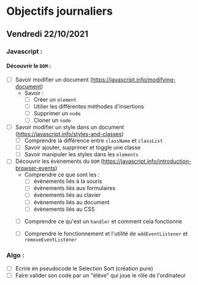 # Objectifs journaliers

## Vendredi 22/10/2021

### Javascript :

  #### Découvrir le `DOM` :

  * [ ] Savoir modifier un document (https://javascript.info/modifying-document)
    * Savoir :
      * [ ] Créer un `element`
      * [ ] Utilier les différentes méthodes d'insertions
      * [ ] Supprimer un `node`
      * [ ] Cloner un `node`

  * [ ] Savoir modifier un style dans un document (https://javascript.info/styles-and-classes)
    * [ ] Comprendre la différence entre `className` et `classList`
    * [ ] Savoir ajouter, supprimer et toggle une classe
    * [ ] Savoir manipuler les styles dans les `elements`

  * [ ] Découvrir les évènements du `DOM` (https://javascript.info/introduction-browser-events)
    * Comprendre ce que sont les : 
      * [ ] évènements liés à la souris
      * [ ] évènements liés aux formulaires
      * [ ] évènements liés au clavier
      * [ ] évènements liés au document
      * [ ] évènements liés au CSS
    * [ ] Comprendre ce qu'est un `handler` et comment cela fonctionne
    * [ ] Comprendre le fonctionnement et l'utilité de `addEventListener` et `removeEventListener`


### Algo : 

* [ ] Ecrire en pseudocode le Selection Sort (création pure)
* [ ] Faire valider son code par un "élève" qui joue le rôle de l'ordinateur
